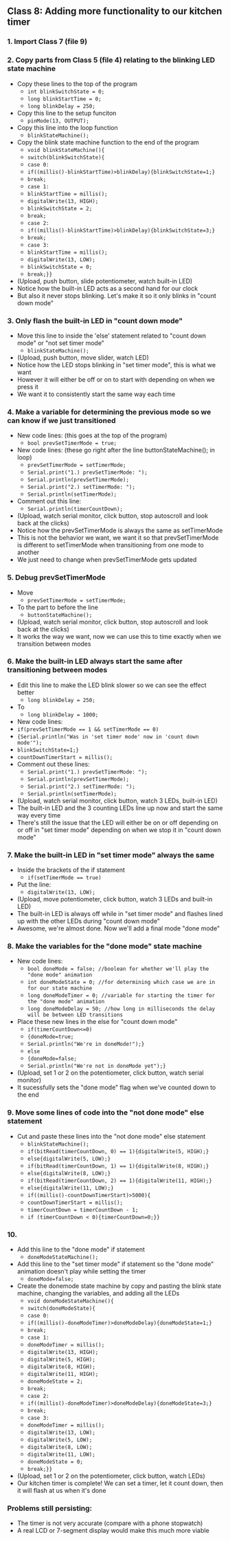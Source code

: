 ## Class 8: Adding more functionality to our kitchen timer
### 1. Import Class 7 (file 9)

### 2. Copy parts from Class 5 (file 4) relating to the blinking LED state machine
- Copy these lines to the top of the program
  - `int blinkSwitchState = 0;`
  - `long blinkStartTime = 0;`
  - `long blinkDelay = 250;`
- Copy this line to the setup funciton
  - `pinMode(13, OUTPUT);`
- Copy this line into the loop function
  - `blinkStateMachine();`
- Copy the blink state machine function to the end of the program
  - `void blinkStateMachine(){`
  - `switch(blinkSwitchState){`
  - `case 0:`
  - `if((millis()-blinkStartTime)>blinkDelay){blinkSwitchState=1;}`
  - `break;`
  - `case 1:`
  - `blinkStartTime = millis();`
  - `digitalWrite(13, HIGH);`
  - `blinkSwitchState = 2;`
  - `break;`
  - `case 2:`
  - `if((millis()-blinkStartTime)>blinkDelay){blinkSwitchState=3;}`
  - `break;`
  - `case 3:`
  - `blinkStartTime = millis();`
  - `digitalWrite(13, LOW);`
  - `blinkSwitchState = 0;`
  - `break;}}`
- (Upload, push button, slide potentiometer, watch built-in LED)
- Notice how the built-in LED acts as a second hand for our clock
- But also it never stops blinking. Let's make it so it only blinks in "count down mode"

### 3. Only flash the built-in LED in "count down mode"
- Move this line to inside the 'else' statement related to "count down mode" or "not set timer mode"
  - `blinkStateMachine();`
- (Upload, push button, move slider, watch LED)
- Notice how the LED stops blinking in "set timer mode", this is what we want
- However it will either be off or on to start with depending on when we press it
- We want it to consistently start the same way each time

### 4. Make a variable for determining the previous mode so we can know if we just transitioned
- New code lines: (this goes at the top of the program)
  - `bool prevSetTimerMode = true;`
- New code lines: (these go right after the line buttonStateMachine(); in loop)
  - `prevSetTimerMode = setTimerMode;`
  - `Serial.print("1.) prevSetTimerMode: ");`
  - `Serial.println(prevSetTimerMode);`
  - `Serial.print("2.) setTimerMode: ");`
  - `Serial.println(setTimerMode);`
- Comment out this line:
  - `Serial.println(timerCountDown);`
- (Upload, watch serial monitor, click button, stop autoscroll and look back at the clicks)
- Notice how the prevSetTimerMode is always the same as setTimerMode
- This is not the behavior we want, we want it so that prevSetTimerMode is different to setTimerMode when transitioning from one mode to another
- We just need to change when prevSetTimerMode gets updated
### 5. Debug prevSetTimerMode
- Move
  - `prevSetTimerMode = setTimerMode;`
- To the part to before the line 
  - `buttonStateMachine();`
- (Upload, watch serial monitor, click button, stop autoscroll and look back at the clicks)
- It works the way we want, now we can use this to time exactly when we transition between modes
### 6. Make the built-in LED always start the same after transitioning between modes
- Edit this line to make the LED blink slower so we can see the effect better
  - `long blinkDelay = 250;`
- To
  - `long blinkDelay = 1000;`
- New code lines:
- `if(prevSetTimerMode == 1 && setTimerMode == 0)`
- `{Serial.println("Was in 'set timer mode' now in 'count down mode'");`
- `blinkSwitchState=1;}`
- `countDownTimerStart = millis();`
- Comment out these lines:
  - `Serial.print("1.) prevSetTimerMode: ");`
  - `Serial.println(prevSetTimerMode);`
  - `Serial.print("2.) setTimerMode: ");`
  - `Serial.println(setTimerMode);`
- (Upload, watch serial monitor, click button, watch 3 LEDs, built-in LED)
- The built-in LED and the 3 counting LEDs line up now and start the same way every time
- There's still the issue that the LED will either be on or off depending on or off in "set timer mode" depending on when we stop it in "count down mode"
### 7. Make the built-in LED in "set timer mode" always the same
- Inside the brackets of the if statement
  - `if(setTimerMode == true)`
- Put the line:
  - `digitalWrite(13, LOW);`
- (Upload, move potentiometer, click button, watch 3 LEDs and built-in LED)
- The built-in LED is always off while in "set timer mode" and flashes lined up with the other LEDs during "count down mode"
- Awesome, we're almost done. Now we'll add a final mode "done mode"
### 8. Make the variables for the "done mode" state machine
- New code lines:
  - `bool doneMode = false; //boolean for whether we'll play the "done mode" animation`
  - `int doneModeState = 0; //for determining which case we are in for our state machine`
  - `long doneModeTimer = 0; //variable for starting the timer for the "done mode" animation`
  - `long doneModeDelay = 50; //how long in milliseconds the delay will be between LED transitions`
- Place these new lines in the else for "count down mode"
  - `if(timerCountDown<=0)`
  - `{doneMode=true;`
  - `Serial.println("We're in doneMode!");}`
  - `else`
  - `{doneMode=false;`
  - `Serial.println("We're not in doneMode yet");}`
- (Upload, set 1 or 2 on the potentiometer, click button, watch serial monitor)
- It sucessfully sets the "done mode" flag when we've counted down to the end
### 9. Move some lines of code into the "not done mode" else statement
- Cut and paste these lines into the "not done mode" else statement
  - `blinkStateMachine();`
  - `if(bitRead(timerCountDown, 0) == 1){digitalWrite(5, HIGH);}`
  - `else{digitalWrite(5, LOW);}`
  - `if(bitRead(timerCountDown, 1) == 1){digitalWrite(8, HIGH);}`
  - `else{digitalWrite(8, LOW);}`
  - `if(bitRead(timerCountDown, 2) == 1){digitalWrite(11, HIGH);}`
  - `else{digitalWrite(11, LOW);}`
  - `if((millis()-countDownTimerStart)>5000){`
  - `countDownTimerStart = millis();`
  - `timerCountDown = timerCountDown - 1;`
  - `if (timerCountDown < 0){timerCountDown=0;}}`
### 10. 
- Add this line to the "done mode" if statement
  - `doneModeStateMachine();`
- Add this line to the "set timer mode" if statement so the "done mode" animation doesn't play while setting the timer
  - `doneMode=false;`
- Create the donemode state machine by copy and pasting the blink state machine, changing the variables, and adding all the LEDs
  - `void doneModeStateMachine(){`
  - `switch(doneModeState){`
  - `case 0:`
  - `if((millis()-doneModeTimer)>doneModeDelay){doneModeState=1;}`
  - `break;`
  - `case 1:`
  - `doneModeTimer = millis();`
  - `digitalWrite(13, HIGH);`
  - `digitalWrite(5, HIGH);`
  - `digitalWrite(8, HIGH);`
  - `digitalWrite(11, HIGH);`
  - `doneModeState = 2;`
  - `break;`
  - `case 2:`
  - `if((millis()-doneModeTimer)>doneModeDelay){doneModeState=3;}`
  - `break;`
  - `case 3:`
  - `doneModeTimer = millis();`
  - `digitalWrite(13, LOW);`
  - `digitalWrite(5, LOW);`
  - `digitalWrite(8, LOW);`
  - `digitalWrite(11, LOW);`
  - `doneModeState = 0;`
  - `break;}}`
- (Upload, set 1 or 2 on the potentiometer, click button, watch LEDs)
- Our kitchen timer is complete! We can set a timer, let it count down, then it will flash at us when it's done

### Problems still persisting:
- The timer is not very accurate (compare with a phone stopwatch)
- A real LCD or 7-segment display would make this much more viable

